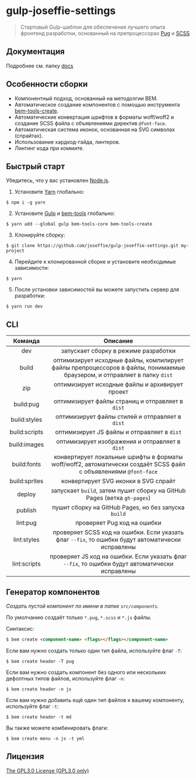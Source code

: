 # gulp-joseffie-settings

> Стартовый Gulp-шаблон для обеспечения лучшего опыта фронтенд разработки, основанный на препроцессорах [Pug](https://pugjs.org/) и [SCSS](https://sass-lang.com/guide)

## Документация

Подробнее см. папку [docs](./docs/)

## Особенности сборки

- Компонентный подход, основанный на методолгии BEM.
- Автоматическое создание компонентов с помощью инструмента [bem-tools-create](https://github.com/bem-tools/bem-tools-create).
- Автоматические конвертация шрифтов в форматы woff/woff2 и создание SCSS файла с объявлениями директив `@font-face`.
- Автоматическая система иконок, основанная на SVG символах (спрайтах).
- Использование хардкод-гайда, линтеров.
- Линтинг кода при коммите.

## Быстрый старт

Убедитесь, что у вас установлен [Node.js](https://nodejs.org/en/).

1. Установите [Yarn](https://yarnpkg.com/) глобально:

```console
$ npm i -g yarn
```

2. Установите [Gulp](https://gulpjs.com/) и [bem-tools](https://en.bem.info/) глобально:

```console
$ yarn add --global gulp bem-tools-core bem-tools-create
```

3. Клонируйте сборку:

```console
$ git clone https://github.com/joseffie/gulp-joseffie-settings.git my-project
```

4. Перейдите к клонированной сборке и установите необходимые зависимости:

```console
$ yarn
```

5. После установки зависимостей вы можете запустить сервер для разработки:

```console
$ yarn run dev
```

## CLI

|    Команда    |                                                         Описание                                                         |
| :-----------: | :----------------------------------------------------------------------------------------------------------------------: |
|      dev      |                                           запускает сборку в режиме разработки                                           |
|     build     | оптимизирует исходные файлы, компилирует файлы препроцессоров в файлы, понимаемые браузером, и отправляет в папку `dist` |
|      zip      |                                     оптимизирует исходные файлы и архивирует проект                                      |
|   build:pug   |                                     оптимизирует файлы страниц и отправляет в `dist`                                     |
| build:styles  |                                     оптимизирует файлы стилей и отправляет в `dist`                                      |
| build:scripts |                                       оптимизирует JS файлы и отправляет в `dist`                                        |
| build:images  |                                      оптимизирует изображения и отправляет в `dist`                                      |
|  build:fonts  |     конвертирует локальные шрифты в форматы woff/woff2, автоматически создаёт SCSS файл с объявлениями `@font-face`      |
| build:sprites |                                           конвертирует SVG иконки в SVG спрайт                                           |
|    deploy     |                         запускает `build`, затем пушит сборку на GitHub Pages (ветка `gh-pages`)                         |
|    publish    |                                   пушит сборку на GitHub Pages, но без запуска `build`                                   |
|   lint:pug    |                                               проверяет Pug код на ошибки                                                |
|  lint:styles  |            проверяет SCSS код на ошибки. Если указать флаг `--fix`, то ошибки будут автоматически исправлены             |
| lint:scripts  |             проверяет JS код на ошибки. Если указать флаг `--fix`, то ошибки будут автоматически исправлены              |

## Генератор компонентов

_Создать пустой компонент по имени в папке `src/components`._

По умолчанию создаёт только `*.pug`, `*.scss` и `*.js` файлы.

Синтаксис:

```html
$ bem create <component-name> <flags></flags></component-name>
```

Если вам нужно создать только один тип файла, используйте флаг `-T`:

```console
$ bem create header -T pug
```

Если вам нужно создать компонент без одного или нескольких дефолтных типов файлов, используйте флаг `-n`:

```console
$ bem create header -n js
```

Если вам нужно добавить ещё один тип файлов к вашему компоненту, используйте флаг `-t`:

```console
$ bem create header -t md
```

Вы также можете комбинировать флаги:

```console
$ bem create menu -n js -t yml
```

## Лицензия

[The GPL3.0 License (GPL3.0 only)](./LICENSE)
